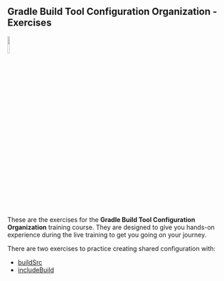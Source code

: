 ## Gradle Build Tool Configuration Organization - Exercises

<p align="left">
<img width="10%" height="10%" src="https://user-images.githubusercontent.com/120980/174325546-8558160b-7f16-42cb-af0f-511849f22ebc.png">
</p>

These are the exercises for the **Gradle Build Tool Configuration Organization**
training course. They are designed to give you hands-on experience
during the live training to get you going on your journey.

There are two exercises to practice creating shared configuration with:
* [buildSrc](exercise1_buildSrc/)
* [includeBuild](exercise1_includeBuild/)
